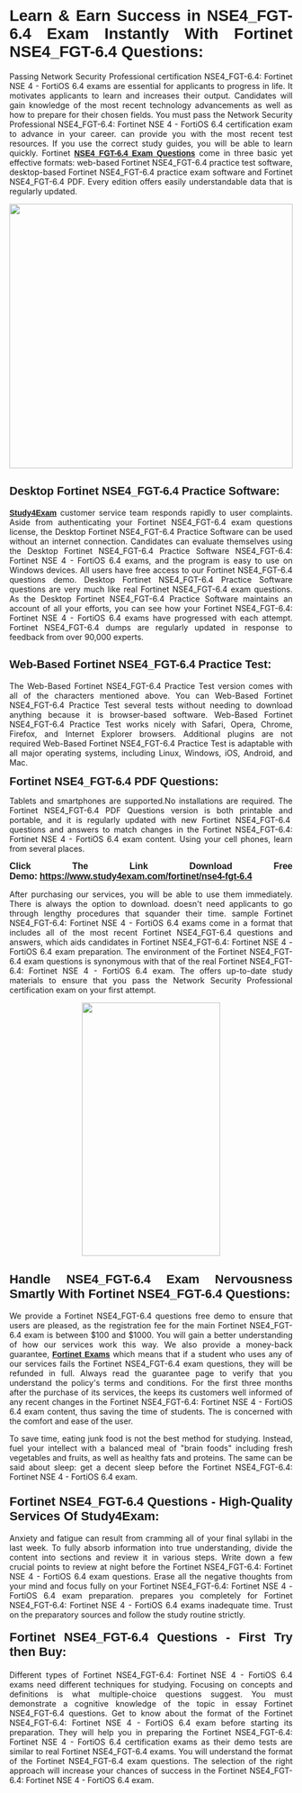 <h1 style="text-align: justify;"><span style="font-family:Tahoma,Geneva,sans-serif;"><strong>Learn & Earn Success in NSE4_FGT-6.4 Exam Instantly With Fortinet NSE4_FGT-6.4 Questions:</strong></span></h1>

<p style="text-align: justify;">Passing Network Security Professional certification NSE4_FGT-6.4: Fortinet NSE 4 - FortiOS 6.4 exams are essential for applicants to progress in life. It motivates applicants to learn and increases their output. Candidates will gain knowledge of the most recent technology advancements as well as how to prepare for their chosen fields. You must pass the Network Security Professional NSE4_FGT-6.4: Fortinet NSE 4 - FortiOS 6.4 certification exam to advance in your career. can provide you with the most recent test resources. If you use the correct study guides, you will be able to learn quickly. Fortinet <a href="https://www.study4exam.com/fortinet/nse4-fgt-6.4"><span style="font-family:Tahoma,Geneva,sans-serif;"><strong>NSE4_FGT-6.4 Exam Questions</strong></span></a> come in three basic yet effective formats: web-based Fortinet NSE4_FGT-6.4 practice test software, desktop-based Fortinet NSE4_FGT-6.4 practice exam software and Fortinet NSE4_FGT-6.4 PDF. Every edition offers easily understandable data that is regularly updated.</p>

<p style="text-align: justify;"><a href="https://www.study4exam.com/fortinet/nse4-fgt-6.4"><img alt="" src="https://lh3.googleusercontent.com/pw/AM-JKLVq_oPqfp0-n5zn4yqAoyjjcA2yO-jT5Cm68rj_xPcdsmakSaLzyxJ8unsRMKMdGkmOINvzyM17CwNHdrz3aK03FYcCewHDEYJs7lAvJLcrBifJ5qSpkhSIJgPhz-7dSY7ixq9ev6p4G2ds_VnujUaf=w1366-h530-no?authuser=0" style="width: 100%; height: 470px;" /></a></p>

<h2 style="text-align: justify;"><span style="font-family:Tahoma,Geneva,sans-serif;"><strong><span style="font-size:20px;">Desktop Fortinet NSE4_FGT-6.4 Practice Software:</span></strong></span></h2>

<p style="text-align: justify;"><a href="https://www.study4exam.com/"><span style="font-family:Tahoma,Geneva,sans-serif;"><strong>Study4Exam</strong></span></a> customer service team responds rapidly to user complaints. Aside from authenticating your Fortinet NSE4_FGT-6.4 exam questions license, the Desktop Fortinet NSE4_FGT-6.4 Practice Software can be used without an internet connection. Candidates can evaluate themselves using the Desktop Fortinet NSE4_FGT-6.4 Practice Software NSE4_FGT-6.4: Fortinet NSE 4 - FortiOS 6.4 exams, and the program is easy to use on Windows devices. All users have free access to our Fortinet NSE4_FGT-6.4 questions demo. Desktop Fortinet NSE4_FGT-6.4 Practice Software questions are very much like real Fortinet NSE4_FGT-6.4 exam questions. As the Desktop Fortinet NSE4_FGT-6.4 Practice Software maintains an account of all your efforts, you can see how your Fortinet NSE4_FGT-6.4: Fortinet NSE 4 - FortiOS 6.4 exams have progressed with each attempt. Fortinet NSE4_FGT-6.4 dumps are regularly updated in response to feedback from over 90,000 experts.</p>

<h2 style="text-align: justify;"><strong><span style="font-family:Tahoma,Geneva,sans-serif;"><span style="font-size:20px;">Web-Based Fortinet NSE4_FGT-6.4 Practice Test:</span></span></strong></h2>

<p style="text-align: justify;">The Web-Based Fortinet NSE4_FGT-6.4 Practice Test version comes with all of the characters mentioned above. You can Web-Based Fortinet NSE4_FGT-6.4 Practice Test several tests without needing to download anything because it is browser-based software. Web-Based Fortinet NSE4_FGT-6.4 Practice Test works nicely with Safari, Opera, Chrome, Firefox, and Internet Explorer browsers. Additional plugins are not required Web-Based Fortinet NSE4_FGT-6.4 Practice Test is adaptable with all major operating systems, including Linux, Windows, iOS, Android, and Mac.</p>

<p style="text-align: justify;"><strong><span style="font-family:Tahoma,Geneva,sans-serif;"><span style="font-size:20px;">Fortinet NSE4_FGT-6.4 PDF Questions:</span></span></strong></p>

<p style="text-align: justify;">Tablets and smartphones are supported.No installations are required. The Fortinet NSE4_FGT-6.4 PDF Questions version is both printable and portable, and it is regularly updated with new Fortinet NSE4_FGT-6.4  questions and answers to match changes in the Fortinet NSE4_FGT-6.4: Fortinet NSE 4 - FortiOS 6.4 exam content. Using your cell phones, learn from several places.</p>

<p style="text-align: justify;"><strong><span style="font-size:16px;"><span style="font-family:Tahoma,Geneva,sans-serif;">Click The Link Download Free Demo:</span></span></strong> <strong><span style="font-size:16px;"><span style="font-family:Tahoma,Geneva,sans-serif;"><a href="https://www.study4exam.com/fortinet/nse4-fgt-6.4">https://www.study4exam.com/fortinet/nse4-fgt-6.4</a></span></span></strong></p>

<p style="text-align: justify;">After purchasing our services, you will be able to use them immediately. There is always the option to download. doesn't need applicants to go through lengthy procedures that squander their time. sample Fortinet NSE4_FGT-6.4: Fortinet NSE 4 - FortiOS 6.4 exams come in a format that includes all of the most recent Fortinet NSE4_FGT-6.4 questions and answers, which aids candidates in Fortinet NSE4_FGT-6.4: Fortinet NSE 4 - FortiOS 6.4 exam preparation. The environment of the Fortinet NSE4_FGT-6.4 exam questions is synonymous with that of the real Fortinet NSE4_FGT-6.4: Fortinet NSE 4 - FortiOS 6.4 exam. The offers up-to-date study materials to ensure that you pass the Network Security Professional certification exam on your first attempt.</p>

<p style="text-align: center;"><a href="https://www.study4exam.com/fortinet/nse4-fgt-6.4"><img alt="" src="https://lh3.googleusercontent.com/pw/AM-JKLXfNjhwPiMVy0ctVShSUYpvTBudxxEKSjIvWyQcQ4fkjC7tw4fAHzQCxVumweZ4lZywWu345GH-ksy4ecL_MjJ_HOMVvBbLXRtkP9fACCrcmZAb4vVtcna_wHGfpzNHbsqs91m4DXRGfOMJpFZl-Ci9=w650-h649-no?authuser=0" style="width: 70%; height: 450px;" /></a></p>

<h2 style="text-align: justify;"><strong><span style="font-size:22px;"><span style="font-family:Tahoma,Geneva,sans-serif;">Handle NSE4_FGT-6.4 Exam Nervousness Smartly With Fortinet NSE4_FGT-6.4 Questions:</span></span></strong></h2>

<p style="text-align: justify;">We provide a Fortinet NSE4_FGT-6.4 questions free demo to ensure that users are pleased, as the registration fee for the main Fortinet NSE4_FGT-6.4 exam is between $100 and $1000. You will gain a better understanding of how our services work this way. We also provide a money-back guarantee, <a href="https://www.study4exam.com/fortinet-exams"><span style="font-family:Tahoma,Geneva,sans-serif;"><strong>Fortinet Exams</strong></span></a> which means that if a student who uses any of our services fails the Fortinet NSE4_FGT-6.4 exam questions, they will be refunded in full. Always read the guarantee page to verify that you understand the policy's terms and conditions. For the first three months after the purchase of its services, the keeps its customers well informed of any recent changes in the Fortinet NSE4_FGT-6.4: Fortinet NSE 4 - FortiOS 6.4 exam content, thus saving the time of students. The is concerned with the comfort and ease of the user.</p>

<p style="text-align: justify;">To save time, eating junk food is not the best method for studying. Instead, fuel your intellect with a balanced meal of "brain foods" including fresh vegetables and fruits, as well as healthy fats and proteins. The same can be said about sleep: get a decent sleep before the Fortinet NSE4_FGT-6.4: Fortinet NSE 4 - FortiOS 6.4 exam.</p>

<h3 style="text-align: justify;"><span style="font-family:Tahoma,Geneva,sans-serif;"><strong><span style="font-size:22px;">Fortinet NSE4_FGT-6.4 Questions - High-Quality Services Of Study4Exam:</span></strong></span></h3>

<p style="text-align: justify;">Anxiety and fatigue can result from cramming all of your final syllabi in the last week. To fully absorb information into true understanding, divide the content into sections and review it in various steps. Write down a few crucial points to review at night before the Fortinet NSE4_FGT-6.4: Fortinet NSE 4 - FortiOS 6.4 exam questions. Erase all the negative thoughts from your mind and focus fully on your Fortinet NSE4_FGT-6.4: Fortinet NSE 4 - FortiOS 6.4 exam preparation. prepares you completely for Fortinet NSE4_FGT-6.4: Fortinet NSE 4 - FortiOS 6.4 exams inadequate time. Trust on the preparatory sources and follow the study routine strictly. </p>

<h4 style="text-align: justify;"><span style="font-family:Tahoma,Geneva,sans-serif;"><strong><span style="font-size:22px;">Fortinet NSE4_FGT-6.4 Questions - First Try then Buy:</span></strong></span></h4>

<p style="text-align: justify;">Different types of Fortinet NSE4_FGT-6.4: Fortinet NSE 4 - FortiOS 6.4 exams need different techniques for studying. Focusing on concepts and definitions is what multiple-choice questions suggest. You must demonstrate a cognitive knowledge of the topic in essay Fortinet NSE4_FGT-6.4 questions. Get to know about the format of the Fortinet NSE4_FGT-6.4: Fortinet NSE 4 - FortiOS 6.4 exam before starting its preparation. They will help you in preparing the Fortinet NSE4_FGT-6.4: Fortinet NSE 4 - FortiOS 6.4 certification exams as their demo tests are similar to real Fortinet NSE4_FGT-6.4 exams. You will understand the format of the Fortinet NSE4_FGT-6.4 exam questions. The selection of the right approach will increase your chances of success in the Fortinet NSE4_FGT-6.4: Fortinet NSE 4 - FortiOS 6.4 exam.</p>
